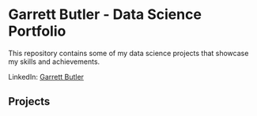 # Garrett Butler - Data Science Portfolio

This repository contains some of my data science projects that showcase my skills and achievements.

LinkedIn: [Garrett Butler](https://www.linkedin.com/in/garrett-butler-0b3105176/)


## Projects
